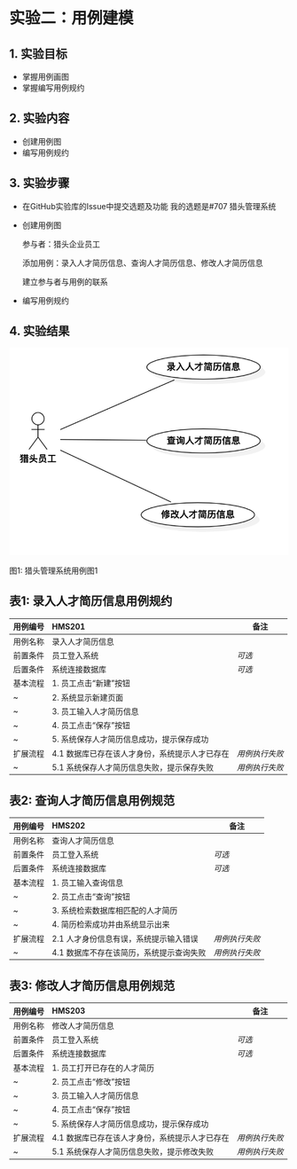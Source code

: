 # 实验二：用例建模

## 1. 实验目标

- 掌握用例画图
- 掌握编写用例规约

## 2. 实验内容

- 创建用例图
- 编写用例规约

## 3. 实验步骤

- 在GitHub实验库的Issue中提交选题及功能
我的选题是#707 猎头管理系统
- 创建用例图

  参与者：猎头企业员工

  添加用例：录入人才简历信息、查询人才简历信息、修改人才简历信息

  建立参与者与用例的联系

- 编写用例规约

## 4. 实验结果

![用例图](./Lab2_UseCaseDiagram.png)

图1: 猎头管理系统用例图1

## 表1: 录入人才简历信息用例规约

用例编号  | HMS201 | 备注  
-|:-|-  
用例名称  | 录入人才简历信息  |  
前置条件  | 员工登入系统  | *可选*  
后置条件  | 系统连接数据库  | *可选*  
基本流程  | 1. 员工点击“新建”按钮  |  
~| 2. 系统显示新建页面  |  
~| 3. 员工输入人才简历信息  |  
~| 4. 员工点击“保存”按钮  |  
~| 5. 系统保存人才简历信息成功，提示保存成功  |  
扩展流程  | 4.1 数据库已存在该人才身份，系统提示人才已存在  | *用例执行失败*  
~| 5.1 系统保存人才简历信息失败，提示保存失败  | *用例执行失败*

## 表2: 查询人才简历信息用例规范

用例编号  | HMS202 | 备注  
-|:-|-  
用例名称  | 查询人才简历信息  |  
前置条件  | 员工登入系统  | *可选*  
后置条件  | 系统连接数据库  | *可选*  
基本流程  | 1. 员工输入查询信息  |  
~| 2. 员工点击“查询”按钮  |  
~| 3. 系统检索数据库相匹配的人才简历  |  
~| 4. 简历检索成功并由系统显示出来  |  
扩展流程  | 2.1 人才身份信息有误，系统提示输入错误  | *用例执行失败* 
~| 4.1 数据库不存在该简历，系统提示查询失败  | *用例执行失败*

## 表3: 修改人才简历信息用例规范

用例编号  | HMS203 | 备注  
-|:-|-  
用例名称  | 修改人才简历信息  |  
前置条件  | 员工登入系统  | *可选*  
后置条件  | 系统连接数据库  | *可选*  
基本流程  | 1. 员工打开已存在的人才简历  |  
~| 2. 员工点击“修改”按钮  |  
~| 3. 员工输入人才简历信息  |  
~| 4. 员工点击“保存”按钮  |  
~| 5. 系统保存人才简历信息成功，提示保存成功  |  
扩展流程  | 4.1 数据库已存在该人才身份，系统提示人才已存在  | *用例执行失败* 
~| 5.1 系统保存人才简历信息失败，提示修改失败  | *用例执行失败*
